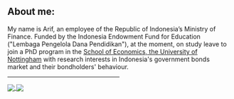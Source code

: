 <h2 align="left">About me:</h2>

<p>My name is Arif, an employee of the Republic of Indonesia’s Ministry of Finance. Funded by the Indonesia Endowment Fund for Education ("Lembaga Pengelola Dana Pendidikan"), at the moment, on study leave to join a PhD program in the <a href="https://www.nottingham.ac.uk/economics/people/arif.sulistiono">School of Economics, the University of Nottingham</a> with research interests in Indonesia's government bonds market and their bondholders' behaviour.

<hr style="width:50%;text-align:left;margin-left:0">

<a href="https://github.com/arifpras/github-readme-stats">
  <img align="center" src="https://github-readme-stats.vercel.app/api?username=arifpras&show_icons=true&theme=gotham&count_private=true&hide_border=true)](https://github.com/arifpras/github-readme-stats" />
</a>
<a href="https://github.com/arifpras/github-readme-stats">
  <img align="center" src="https://github-readme-stats.vercel.app/api/top-langs/?username=arifpras&theme=gotham&layout=compact&hide_border=true)](https://github.com/arifpras/github-readme-stats" />
</a>
